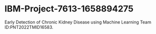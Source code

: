 # IBM-Project-7613-1658894275
Early Detection of Chronic Kidney Disease using Machine Learning
Team ID:PNT2022TMID16583.


